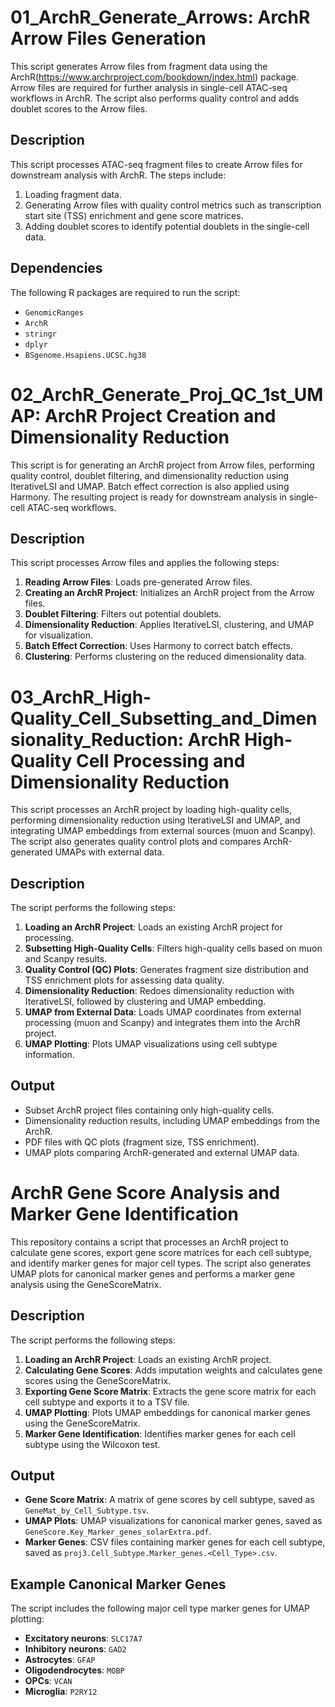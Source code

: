 # 01_ArchR_Generate_Arrows: ArchR Arrow Files Generation

This script generates Arrow files from fragment data using the ArchR(https://www.archrproject.com/bookdown/index.html) package. Arrow files are required for further analysis in single-cell ATAC-seq workflows in ArchR. The script also performs quality control and adds doublet scores to the Arrow files.

## Description

This script processes ATAC-seq fragment files to create Arrow files for downstream analysis with ArchR. The steps include:
1. Loading fragment data.
2. Generating Arrow files with quality control metrics such as transcription start site (TSS) enrichment and gene score matrices.
3. Adding doublet scores to identify potential doublets in the single-cell data.

## Dependencies

The following R packages are required to run the script:

- `GenomicRanges`
- `ArchR`
- `stringr`
- `dplyr`
- `BSgenome.Hsapiens.UCSC.hg38`



# 02_ArchR_Generate_Proj_QC_1st_UMAP: ArchR Project Creation and Dimensionality Reduction

This script is for generating an ArchR project from Arrow files, performing quality control, doublet filtering, and dimensionality reduction using IterativeLSI and UMAP. Batch effect correction is also applied using Harmony. The resulting project is ready for downstream analysis in single-cell ATAC-seq workflows.

## Description

This script processes Arrow files and applies the following steps:

1. **Reading Arrow Files**: Loads pre-generated Arrow files.
2. **Creating an ArchR Project**: Initializes an ArchR project from the Arrow files.
3. **Doublet Filtering**: Filters out potential doublets.
4. **Dimensionality Reduction**: Applies IterativeLSI, clustering, and UMAP for visualization.
5. **Batch Effect Correction**: Uses Harmony to correct batch effects.
6. **Clustering**: Performs clustering on the reduced dimensionality data.


# 03_ArchR_High-Quality_Cell_Subsetting_and_Dimensionality_Reduction: ArchR High-Quality Cell Processing and Dimensionality Reduction

This script processes an ArchR project by loading high-quality cells, performing dimensionality reduction using IterativeLSI and UMAP, and integrating UMAP embeddings from external sources (muon and Scanpy). The script also generates quality control plots and compares ArchR-generated UMAPs with external data.

## Description

The script performs the following steps:

1. **Loading an ArchR Project**: Loads an existing ArchR project for processing.
2. **Subsetting High-Quality Cells**: Filters high-quality cells based on muon and Scanpy results.
3. **Quality Control (QC) Plots**: Generates fragment size distribution and TSS enrichment plots for assessing data quality.
4. **Dimensionality Reduction**: Redoes dimensionality reduction with IterativeLSI, followed by clustering and UMAP embedding.
5. **UMAP from External Data**: Loads UMAP coordinates from external processing (muon and Scanpy) and integrates them into the ArchR project.
6. **UMAP Plotting**: Plots UMAP visualizations using cell subtype information.

## Output

- Subset ArchR project files containing only high-quality cells.
- Dimensionality reduction results, including UMAP embeddings from the ArchR.
- PDF files with QC plots (fragment size, TSS enrichment).
- UMAP plots comparing ArchR-generated and external UMAP data.


# ArchR Gene Score Analysis and Marker Gene Identification

This repository contains a script that processes an ArchR project to calculate gene scores, export gene score matrices for each cell subtype, and identify marker genes for major cell types. The script also generates UMAP plots for canonical marker genes and performs a marker gene analysis using the GeneScoreMatrix.

## Description

The script performs the following steps:

1. **Loading an ArchR Project**: Loads an existing ArchR project.
2. **Calculating Gene Scores**: Adds imputation weights and calculates gene scores using the GeneScoreMatrix.
3. **Exporting Gene Score Matrix**: Extracts the gene score matrix for each cell subtype and exports it to a TSV file.
4. **UMAP Plotting**: Plots UMAP embeddings for canonical marker genes using the GeneScoreMatrix.
5. **Marker Gene Identification**: Identifies marker genes for each cell subtype using the Wilcoxon test.

## Output

- **Gene Score Matrix**: A matrix of gene scores by cell subtype, saved as `GeneMat_by_Cell_Subtype.tsv`.
- **UMAP Plots**: UMAP visualizations for canonical marker genes, saved as `GeneScore.Key_Marker_genes_solarExtra.pdf`.
- **Marker Genes**: CSV files containing marker genes for each cell subtype, saved as `proj3.Cell_Subtype.Marker_genes.<Cell_Type>.csv`.

## Example Canonical Marker Genes

The script includes the following major cell type marker genes for UMAP plotting:

- **Excitatory neurons**: `SLC17A7`
- **Inhibitory neurons**: `GAD2`
- **Astrocytes**: `GFAP`
- **Oligodendrocytes**: `MOBP`
- **OPCs**: `VCAN`
- **Microglia**: `P2RY12`

